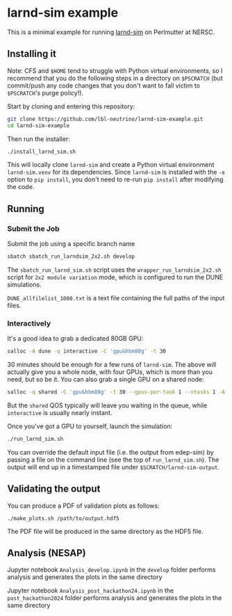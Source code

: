 # larnd-sim example

This is a minimal example for running [larnd-sim](https://github.com/DUNE/larnd-sim) on Perlmutter at NERSC.

## Installing it

Note: CFS and `$HOME` tend to struggle with Python virtual environments, so I recommend that you do the following steps in a directory on `$PSCRATCH` (but commit/push any code changes that you don't want to fall victim to `$PSCRATCH`'s purge policy!).

Start by cloning and entering this repository:

``` bash
git clone https://github.com/lbl-neutrino/larnd-sim-example.git
cd larnd-sim-example
```

Then run the installer:

``` bash
./install_larnd_sim.sh
```

This will locally clone `larnd-sim` and create a Python virtual environment `larnd-sim.venv` for its dependencies. Since `larnd-sim` is installed with the `-e` option to `pip install`, you don't need to re-run `pip install` after modifying the code.

## Running

### Submit the Job
Submit the job using a specific branch name
``` bash
sbatch sbatch_run_larndsim_2x2.sh develop
```
The `sbatch_run_larnd_sim.sh` script uses the `wrapper_run_larndsim_2x2.sh` script for `2x2 module variation` mode, 
which is configured to run the DUNE simulations.

`DUNE_allfilelist_1000.txt` is a text file containing the full paths of the input files.

### Interactively
It's a good idea to grab a dedicated 80GB GPU:

``` bash
salloc -A dune -q interactive -C 'gpu&hbm80g' -t 30
```

30 minutes should be enough for a few runs of `larnd-sim`. The above will actually give you a whole node, with four GPUs, which is more than you need, but so be it. You can also grab a single GPU on a shared node:


``` bash
salloc -q shared -C 'gpu&hbm80g' -t 30 --gpus-per-task 1 --ntasks 1 -A dune_g
```

But the `shared` QOS typically will leave you waiting in the queue, while `interactive` is usually nearly instant.

Once you've got a GPU to yourself, launch the simulation:

``` bash
./run_larnd_sim.sh
```

You can override the default input file (i.e. the output from edep-sim) by passing a file on the command line (see the top of `run_larnd_sim.sh`). The output will end up in a timestamped file under `$SCRATCH/larnd-sim-output`.

## Validating the output

You can produce a PDF of validation plots as follows:

```
./make_plots.sh /path/to/output.hdf5
```

The PDF file will be produced in the same directory as the HDF5 file.

## Analysis (NESAP)
Jupyter notebook `Analysis_develop.ipynb` in the `develop` folder performs analysis and generates the plots in the same directory

Jupyter notebook `Analysis_post_hackathon24.ipynb` in the `post_hackathon2024` folder performs analysis and generates the plots in the same directory 
